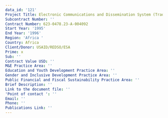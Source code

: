 ```yaml
---
data_id: '121'
Project Title: Electronic Communications and Dissemination System (TradeNet)
Subcontract Number: ''
Contract Number: 623-0478.23-A-004092
Start Year: '1995'
End Year: '1996'
Region: 'Africa '
Country: Africa
Client/Donor: USAID/REDSO/ESA
Prime: x
Sub: ''
Contract Value USD: ''
M&E Practice Area: ''
Education and Youth Development Practice Area: ''
Gender and Inclusive Development Practice Area: ''
Public Financial and Fiscal Sustainability Practice Area: ''
Brief Description: ''
Link to the document file: ''
'Point of contact ': ''
Email: ''
Phone: ''
Publications Link: ''
---
```

